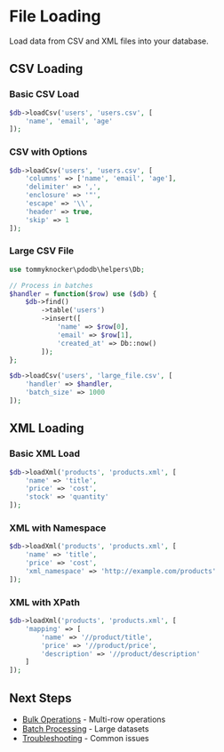 # File Loading

Load data from CSV and XML files into your database.

## CSV Loading

### Basic CSV Load

```php
$db->loadCsv('users', 'users.csv', [
    'name', 'email', 'age'
]);
```

### CSV with Options

```php
$db->loadCsv('users', 'users.csv', [
    'columns' => ['name', 'email', 'age'],
    'delimiter' => ',',
    'enclosure' => '"',
    'escape' => '\\',
    'header' => true,
    'skip' => 1
]);
```

### Large CSV File

```php
use tommyknocker\pdodb\helpers\Db;

// Process in batches
$handler = function($row) use ($db) {
    $db->find()
        ->table('users')
        ->insert([
            'name' => $row[0],
            'email' => $row[1],
            'created_at' => Db::now()
        ]);
};

$db->loadCsv('users', 'large_file.csv', [
    'handler' => $handler,
    'batch_size' => 1000
]);
```

## XML Loading

### Basic XML Load

```php
$db->loadXml('products', 'products.xml', [
    'name' => 'title',
    'price' => 'cost',
    'stock' => 'quantity'
]);
```

### XML with Namespace

```php
$db->loadXml('products', 'products.xml', [
    'name' => 'title',
    'price' => 'cost',
    'xml_namespace' => 'http://example.com/products'
]);
```

### XML with XPath

```php
$db->loadXml('products', 'products.xml', [
    'mapping' => [
        'name' => '//product/title',
        'price' => '//product/price',
        'description' => '//product/description'
    ]
]);
```

## Next Steps

- [Bulk Operations](bulk-operations.md) - Multi-row operations
- [Batch Processing](batch-processing.md) - Large datasets
- [Troubleshooting](../10-cookbook/troubleshooting.md) - Common issues